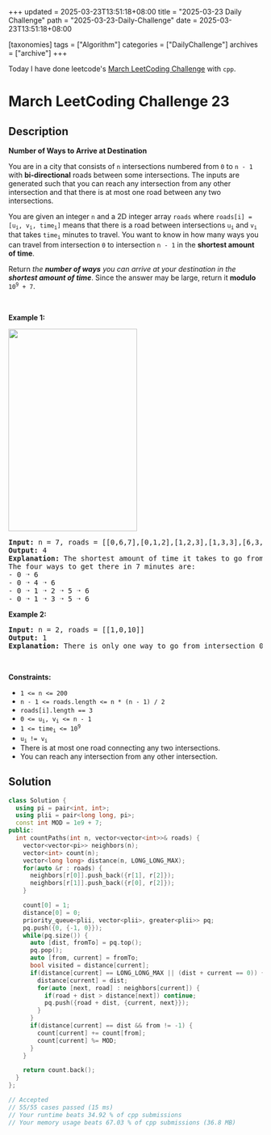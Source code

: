 +++
updated = 2025-03-23T13:51:18+08:00
title = "2025-03-23 Daily Challenge"
path = "2025-03-23-Daily-Challenge"
date = 2025-03-23T13:51:18+08:00

[taxonomies]
tags = ["Algorithm"]
categories = ["DailyChallenge"]
archives = ["archive"]
+++

Today I have done leetcode's [March LeetCoding Challenge](https://leetcode.com/problems/number-of-ways-to-arrive-at-destination/) with `cpp`.

<!-- more -->

# March LeetCoding Challenge 23

## Description

**Number of Ways to Arrive at Destination**

<p>You are in a city that consists of <code>n</code> intersections numbered from <code>0</code> to <code>n - 1</code> with <strong>bi-directional</strong> roads between some intersections. The inputs are generated such that you can reach any intersection from any other intersection and that there is at most one road between any two intersections.</p>

<p>You are given an integer <code>n</code> and a 2D integer array <code>roads</code> where <code>roads[i] = [u<sub>i</sub>, v<sub>i</sub>, time<sub>i</sub>]</code> means that there is a road between intersections <code>u<sub>i</sub></code> and <code>v<sub>i</sub></code> that takes <code>time<sub>i</sub></code> minutes to travel. You want to know in how many ways you can travel from intersection <code>0</code> to intersection <code>n - 1</code> in the <strong>shortest amount of time</strong>.</p>

<p>Return <em>the <strong>number of ways</strong> you can arrive at your destination in the <strong>shortest amount of time</strong></em>. Since the answer may be large, return it <strong>modulo</strong> <code>10<sup>9</sup> + 7</code>.</p>

<p>&nbsp;</p>
<p><strong class="example">Example 1:</strong></p>
<img alt="" src="https://assets.leetcode.com/uploads/2025/02/14/1976_corrected.png" style="width: 255px; height: 400px;" />
<pre>
<strong>Input:</strong> n = 7, roads = [[0,6,7],[0,1,2],[1,2,3],[1,3,3],[6,3,3],[3,5,1],[6,5,1],[2,5,1],[0,4,5],[4,6,2]]
<strong>Output:</strong> 4
<strong>Explanation:</strong> The shortest amount of time it takes to go from intersection 0 to intersection 6 is 7 minutes.
The four ways to get there in 7 minutes are:
- 0 ➝ 6
- 0 ➝ 4 ➝ 6
- 0 ➝ 1 ➝ 2 ➝ 5 ➝ 6
- 0 ➝ 1 ➝ 3 ➝ 5 ➝ 6
</pre>

<p><strong class="example">Example 2:</strong></p>

<pre>
<strong>Input:</strong> n = 2, roads = [[1,0,10]]
<strong>Output:</strong> 1
<strong>Explanation:</strong> There is only one way to go from intersection 0 to intersection 1, and it takes 10 minutes.
</pre>

<p>&nbsp;</p>
<p><strong>Constraints:</strong></p>

<ul>
	<li><code>1 &lt;= n &lt;= 200</code></li>
	<li><code>n - 1 &lt;= roads.length &lt;= n * (n - 1) / 2</code></li>
	<li><code>roads[i].length == 3</code></li>
	<li><code>0 &lt;= u<sub>i</sub>, v<sub>i</sub> &lt;= n - 1</code></li>
	<li><code>1 &lt;= time<sub>i</sub> &lt;= 10<sup>9</sup></code></li>
	<li><code>u<sub>i </sub>!= v<sub>i</sub></code></li>
	<li>There is at most one road connecting any two intersections.</li>
	<li>You can reach any intersection from any other intersection.</li>
</ul>


## Solution

``` cpp
class Solution {
  using pi = pair<int, int>;
  using plii = pair<long long, pi>;
  const int MOD = 1e9 + 7;
public:
  int countPaths(int n, vector<vector<int>>& roads) {
    vector<vector<pi>> neighbors(n);
    vector<int> count(n);
    vector<long long> distance(n, LONG_LONG_MAX);
    for(auto &r : roads) {
      neighbors[r[0]].push_back({r[1], r[2]});
      neighbors[r[1]].push_back({r[0], r[2]});
    }

    count[0] = 1;
    distance[0] = 0;
    priority_queue<plii, vector<plii>, greater<plii>> pq;
    pq.push({0, {-1, 0}});
    while(pq.size()) {
      auto [dist, fromTo] = pq.top();
      pq.pop();
      auto [from, current] = fromTo;
      bool visited = distance[current];
      if(distance[current] == LONG_LONG_MAX || (dist + current == 0)) {
        distance[current] = dist;
        for(auto [next, road] : neighbors[current]) {
          if(road + dist > distance[next]) continue;
          pq.push({road + dist, {current, next}});
        }
      }
      if(distance[current] == dist && from != -1) {
        count[current] += count[from];
        count[current] %= MOD;
      }
    }

    return count.back();
  }
};

// Accepted
// 55/55 cases passed (15 ms)
// Your runtime beats 34.92 % of cpp submissions
// Your memory usage beats 67.03 % of cpp submissions (36.8 MB)
```

